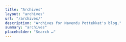 ```yaml
---
title: "Archives"
layout: "archives"
url: "/archives/"
description: "Archives for Navendu Pottekkat's blog."
summary: "archives"
placeholder: "Search ↵"
---
```

